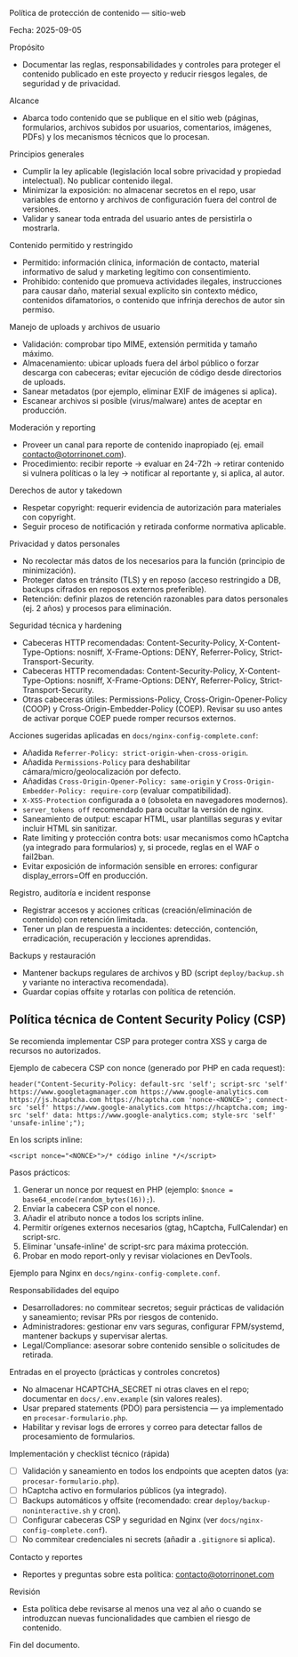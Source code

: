 Política de protección de contenido — sitio-web

Fecha: 2025-09-05

Propósito
- Documentar las reglas, responsabilidades y controles para proteger el contenido publicado en este proyecto y reducir riesgos legales, de seguridad y de privacidad.

Alcance
- Abarca todo contenido que se publique en el sitio web (páginas, formularios, archivos subidos por usuarios, comentarios, imágenes, PDFs) y los mecanismos técnicos que lo procesan.

Principios generales
- Cumplir la ley aplicable (legislación local sobre privacidad y propiedad intelectual). No publicar contenido ilegal.
- Minimizar la exposición: no almacenar secretos en el repo, usar variables de entorno y archivos de configuración fuera del control de versiones.
- Validar y sanear toda entrada del usuario antes de persistirla o mostrarla.

Contenido permitido y restringido
- Permitido: información clínica, información de contacto, material informativo de salud y marketing legítimo con consentimiento.
- Prohibido: contenido que promueva actividades ilegales, instrucciones para causar daño, material sexual explícito sin contexto médico, contenidos difamatorios, o contenido que infrinja derechos de autor sin permiso.

Manejo de uploads y archivos de usuario
- Validación: comprobar tipo MIME, extensión permitida y tamaño máximo.
- Almacenamiento: ubicar uploads fuera del árbol público o forzar descarga con cabeceras; evitar ejecución de código desde directorios de uploads.
- Sanear metadatos (por ejemplo, eliminar EXIF de imágenes si aplica).
- Escanear archivos si posible (virus/malware) antes de aceptar en producción.

Moderación y reporting
- Proveer un canal para reporte de contenido inapropiado (ej. email contacto@otorrinonet.com).
- Procedimiento: recibir reporte → evaluar en 24-72h → retirar contenido si vulnera políticas o la ley → notificar al reportante y, si aplica, al autor.

Derechos de autor y takedown
- Respetar copyright: requerir evidencia de autorización para materiales con copyright.
- Seguir proceso de notificación y retirada conforme normativa aplicable.

Privacidad y datos personales
- No recolectar más datos de los necesarios para la función (principio de minimización).
- Proteger datos en tránsito (TLS) y en reposo (acceso restringido a DB, backups cifrados en reposos externos preferible).
- Retención: definir plazos de retención razonables para datos personales (ej. 2 años) y procesos para eliminación.

Seguridad técnica y hardening
- Cabeceras HTTP recomendadas: Content-Security-Policy, X-Content-Type-Options: nosniff, X-Frame-Options: DENY, Referrer-Policy, Strict-Transport-Security.
 - Cabeceras HTTP recomendadas: Content-Security-Policy, X-Content-Type-Options: nosniff, X-Frame-Options: DENY, Referrer-Policy, Strict-Transport-Security.
 - Otras cabeceras útiles: Permissions-Policy, Cross-Origin-Opener-Policy (COOP) y Cross-Origin-Embedder-Policy (COEP). Revisar su uso antes de activar porque COEP puede romper recursos externos.

Acciones sugeridas aplicadas en `docs/nginx-config-complete.conf`:
- Añadida `Referrer-Policy: strict-origin-when-cross-origin`.
- Añadida `Permissions-Policy` para deshabilitar cámara/micro/geolocalización por defecto.
- Añadidas `Cross-Origin-Opener-Policy: same-origin` y `Cross-Origin-Embedder-Policy: require-corp` (evaluar compatibilidad).
- `X-XSS-Protection` configurada a `0` (obsoleta en navegadores modernos).
- `server_tokens off` recomendado para ocultar la versión de nginx.
- Saneamiento de output: escapar HTML, usar plantillas seguras y evitar incluir HTML sin sanitizar.
- Rate limiting y protección contra bots: usar mecanismos como hCaptcha (ya integrado para formularios) y, si procede, reglas en el WAF o fail2ban.
- Evitar exposición de información sensible en errores: configurar display_errors=Off en producción.

Registro, auditoría e incident response
- Registrar accesos y acciones críticas (creación/eliminación de contenido) con retención limitada.
- Tener un plan de respuesta a incidentes: detección, contención, erradicación, recuperación y lecciones aprendidas.

Backups y restauración
- Mantener backups regulares de archivos y BD (script `deploy/backup.sh` y variante no interactiva recomendada).
- Guardar copias offsite y rotarlas con política de retención.

Política técnica de Content Security Policy (CSP)
----------------------------------------------
Se recomienda implementar CSP para proteger contra XSS y carga de recursos no autorizados.

Ejemplo de cabecera CSP con nonce (generado por PHP en cada request):

	header("Content-Security-Policy: default-src 'self'; script-src 'self' https://www.googletagmanager.com https://www.google-analytics.com https://js.hcaptcha.com https://hcaptcha.com 'nonce-<NONCE>'; connect-src 'self' https://www.google-analytics.com https://hcaptcha.com; img-src 'self' data: https://www.google-analytics.com; style-src 'self' 'unsafe-inline';");

En los scripts inline:

	<script nonce="<NONCE>">/* código inline */</script>

Pasos prácticos:
1. Generar un nonce por request en PHP (ejemplo: `$nonce = base64_encode(random_bytes(16));`).
2. Enviar la cabecera CSP con el nonce.
3. Añadir el atributo nonce a todos los scripts inline.
4. Permitir orígenes externos necesarios (gtag, hCaptcha, FullCalendar) en script-src.
5. Eliminar 'unsafe-inline' de script-src para máxima protección.
6. Probar en modo report-only y revisar violaciones en DevTools.

Ejemplo para Nginx en `docs/nginx-config-complete.conf`.

Responsabilidades del equipo
- Desarrolladores: no commitear secretos; seguir prácticas de validación y saneamiento; revisar PRs por riesgos de contenido.
- Administradores: gestionar env vars seguras, configurar FPM/systemd, mantener backups y supervisar alertas.
- Legal/Compliance: asesorar sobre contenido sensible o solicitudes de retirada.

Entradas en el proyecto (prácticas y controles concretos)
- No almacenar HCAPTCHA_SECRET ni otras claves en el repo; documentar en `docs/.env.example` (sin valores reales).
- Usar prepared statements (PDO) para persistencia — ya implementado en `procesar-formulario.php`.
- Habilitar y revisar logs de errores y correo para detectar fallos de procesamiento de formularios.

Implementación y checklist técnico (rápida)
- [ ] Validación y saneamiento en todos los endpoints que acepten datos (ya: `procesar-formulario.php`).
- [ ] hCaptcha activo en formularios públicos (ya integrado).
- [ ] Backups automáticos y offsite (recomendado: crear `deploy/backup-noninteractive.sh` y cron).
- [ ] Configurar cabeceras CSP y seguridad en Nginx (ver `docs/nginx-config-complete.conf`).
- [ ] No commitear credenciales ni secrets (añadir a `.gitignore` si aplica).

Contacto y reportes
- Reportes y preguntas sobre esta política: contacto@otorrinonet.com

Revisión
- Esta política debe revisarse al menos una vez al año o cuando se introduzcan nuevas funcionalidades que cambien el riesgo de contenido.

Fin del documento.
